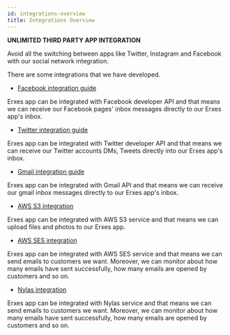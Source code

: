 ```yaml
---
id: integrations-overview
title: Integrations Overview
---
```

**UNLIMITED THIRD PARTY APP INTEGRATION**

Avoid all the switching between apps like Twitter, Instagram and Facebook with our social network integration.

There are some integrations that we have developed.

* [Facebook integration guide](../administrator/system-config#facebook)

Erxes app can be integrated with Facebook developer API and that means we can receive our Facebook pages' inbox messages directly to our Erxes app's inbox.

* [Twitter integration guide](../administrator/system-config#twitter)

Erxes app can be integrated with Twitter developer API and that means we can receive our Twitter accounts DMs, Tweets directly into our Erxes app's inbox.

* [Gmail integration guide](../administrator/system-config#google)

Erxes app can be integrated with Gmail API and that means we can receive our gmail inbox messages directly to our Erxes app's inbox.

* [AWS S3 integration](../administrator/system-config#aws-s3)

Erxes app can be integrated with AWS S3 service and that means we can upload files and photos to our Erxes app.

* [AWS SES integration](../administrator/system-config#aws-ses)

Erxes app can be integrated with AWS SES service and that means we can send emails to customers we want. Moreover, we can monitor about how many emails have sent successfully, how many emails are opened by customers and so on.

* [Nylas integration](../administrator/system-config#nylas)

Erxes app can be integrated with Nylas service and that means we can send emails to customers we want. Moreover, we can monitor about how many emails have sent successfully, how many emails are opened by customers and so on.
